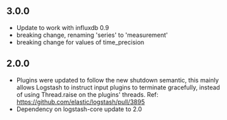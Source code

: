 ## 3.0.0
 - Update to work with influxdb 0.9
 - breaking change, renaming 'series' to 'measurement'
 - breaking change for values of time_precision

## 2.0.0
 - Plugins were updated to follow the new shutdown semantic, this mainly allows Logstash to instruct input plugins to terminate gracefully, 
   instead of using Thread.raise on the plugins' threads. Ref: https://github.com/elastic/logstash/pull/3895
 - Dependency on logstash-core update to 2.0

